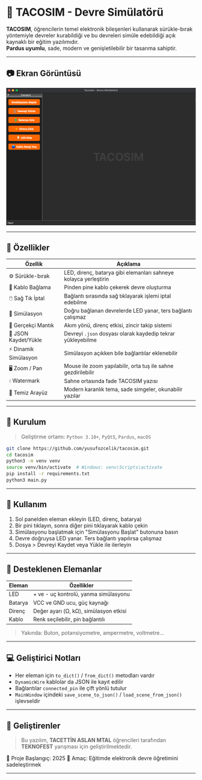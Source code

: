 # 🔌 TACOSIM - Devre Simülatörü

**TACOSIM**, öğrencilerin temel elektronik bileşenleri kullanarak sürükle-bırak yöntemiyle devreler kurabildiği ve bu devreleri simüle edebildiği açık kaynaklı bir eğitim yazılımıdır.  
**Pardus uyumlu**, sade, modern ve genişletilebilir bir tasarıma sahiptir.

---

## 📷 Ekran Görüntüsü

![tacosim](docs/screenshot.png)

---

## 🎯 Özellikler

| Özellik                   | Açıklama                                                                 |
|---------------------------|--------------------------------------------------------------------------|
| ⚙️ Sürükle-bırak         | LED, direnç, batarya gibi elemanları sahneye kolayca yerleştirin         |
| 🎨 Kablo Bağlama         | Pinden pine kablo çekerek devre oluşturma                                |
| 🖱️ Sağ Tık İptal        | Bağlantı sırasında sağ tıklayarak işlemi iptal edebilme                   |
| 🔄 Simülasyon            | Doğru bağlanan devrelerde LED yanar, ters bağlantı çalışmaz              |
| 🧠 Gerçekçi Mantık       | Akım yönü, direnç etkisi, zincir takip sistemi                           |
| 💾 JSON Kaydet/Yükle     | Devreyi `.json` dosyası olarak kaydedip tekrar yükleyebilme               |
| ⚡ Dinamik Simülasyon     | Simülasyon açıkken bile bağlantılar eklenebilir                          |
| 🖥️ Zoom / Pan           | Mouse ile zoom yapılabilir, orta tuş ile sahne gezdirilebilir             |
| 💧 Watermark             | Sahne ortasında fade TACOSIM yazısı                                      |
| 🧰 Temiz Arayüz          | Modern karanlık tema, sade simgeler, okunabilir yazılar                  |

---

## 🏁 Kurulum

> Geliştirme ortamı: `Python 3.10+`, `PyQt5`, `Pardus`, `macOS`

```bash
git clone https://github.com/yusufozcelik/tacosim.git
cd tacosim
python3 -m venv venv
source venv/bin/activate  # Windows: venv\Scripts\activate
pip install -r requirements.txt
python3 main.py
```

---

## 🧪 Kullanım

1. Sol panelden eleman ekleyin (LED, direnç, batarya)
2. Bir pini tıklayın, sonra diğer pini tıklayarak kablo çekin
3. Simülasyonu başlatmak için "Simülasyonu Başlat" butonuna basın
4. Devre doğruysa LED yanar. Ters bağlantı yapılırsa çalışmaz
5. Dosya > Devreyi Kaydet veya Yükle ile ilerleyin

---

## 🔋 Desteklenen Elemanlar

| Eleman    | Özellikler                      |
|-----------|---------------------------------|
| LED       | + ve - uç kontrolü, yanma simülasyonu |
| Batarya   | VCC ve GND ucu, güç kaynağı         |
| Direnç    | Değer ayarı (Ω, kΩ), simülasyon etkisi |
| Kablo     | Renk seçilebilir, pin bağlantılı     |

> Yakında: Buton, potansiyometre, ampermetre, voltmetre...

---

## 💻 Geliştirici Notları

- Her eleman için `to_dict()` / `from_dict()` metodları vardır
- `DynamicWire` kablolar da JSON ile kayıt edilir
- Bağlantılar `connected_pin` ile çift yönlü tutulur
- `MainWindow` içindeki `save_scene_to_json()` / `load_scene_from_json()` işlevseldir

---

## 🏫 Geliştirenler

> Bu yazılım, **TACETTİN ASLAN MTAL** öğrencileri tarafından  
> **TEKNOFEST** yarışması için geliştirilmektedir.

📅 Proje Başlangıç: 2025
🧪 Amaç: Eğitimde elektronik devre öğretimini sadeleştirmek

---
